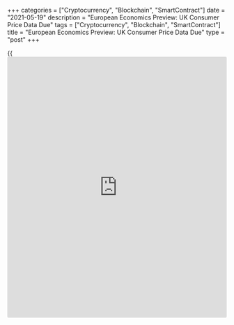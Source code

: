 +++
categories = ["Cryptocurrency", "Blockchain", "SmartContract"]
date = "2021-05-19"
description = "European Economics Preview: UK Consumer Price Data Due"
tags = ["Cryptocurrency", "Blockchain", "SmartContract"]
title = "European Economics Preview: UK Consumer Price Data Due"
type = "post"
+++

{{<iframe id="large-banner" src="https://www.bounty.group/#slide=26.0" width="100%" height="600" scrolling="no" style="border: 0px solid rgb(216, 221, 230); border-radius: 3px;">}}

Consumer and producer prices from the UK are due on Wednesday,
headlining a light day for the European economic [news](https://www.letsplayfx.com/blog/forex-news-website/).

At 2.00 am ET, the Office for National Statistics releases UK consumer
and producer price figures for April. Consumer price inflation is
expected to double to 1.4 percent from 0.7 percent in March.

UK output prices are forecast to rise 3.5 percent annually after rising
1.9 percent in March. Input price inflation is seen at 9.0 percent
versus 5.9 percent a month ago.

In the meantime, the European Automobile Manufacturers' Association
releases Europe's new car registrations data.

At 4.30 am ET, UK house price data is due.

At 5.00 am ET, Eurostat is scheduled to release euro area revised
consumer price data for April. The harmonized inflation is expected to
match the flash estimate of 1.6 percent.

For comments and feedback [contact](https://www.playgroundfx.com/contact/): editorial@rtt[news](https://www.letsplayfx.com/blog/forex-news-website/).com

[Economic News][1]

 **What parts of the world are seeing the best (and worst) economic
performances lately? Click[here][2] to check out our [Econ Scorecard][2]
and find out! See up-to-the-moment [ranking](https://www.playgroundfx.com/blog/crypto-exchange-ranking/)s for the best and worst
performers in [GDP][2], [unemployment rate][3], [inflation][4] and much
more.**

   1. www.rtt[news](https://www.letsplayfx.com/blog/forex-news-website/).com/Content/EconomicNews.aspx
   2. www.rtt[news](https://www.letsplayfx.com/blog/forex-news-website/).com/economic-scorecard/world-rank/GDP/highest-performance.aspx
   3. www.rtt[news](https://www.letsplayfx.com/blog/forex-news-website/).com/economic-scorecard/world-rank/unemployment-rate/lowest-performance.aspx
   4. www.rtt[news](https://www.letsplayfx.com/blog/forex-news-website/).com/economic-scorecard/world-rank/CPI/highest-performance.aspx